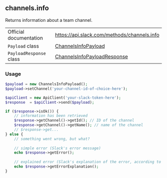 ## channels.info

Returns information about a team channel.

| | |
|-------------------------|-------------------------------------------------------------------------------------------------------------------------------------------|
| Official documentation  | https://api.slack.com/methods/channels.info                                                                                               |
| `Payload` class         | [ChannelsInfoPayload](https://github.com/displayce/slack/blob/master/src/CL/Slack/Payload/ChannelsInfoPayload.php)                       |
| `PayloadResponse` class | [ChannelsInfoPayloadResponse](https://github.com/displayce/slack/blob/master/src/CL/Slack/Payload/ChannelsInfoPayloadResponse.php)       |


### Usage

```php
$payload = new ChannelsInfoPayload();
$payload->setChannel('your-channel-id-of-choice-here');

$apiClient = new ApiClient('your-slack-token-here');
$response  = $apiClient->send($payload);

if ($response->isOk()) {
    // information has been retrieved
    $response->getChannel()->getId(); // ID of the channel
    $response->getChannel()->getName(); // name of the channel
    // $response->get...
} else {
    // something went wrong, but what?
    
    // simple error (Slack's error message)
    echo $response->getError();
    
    // explained error (Slack's explanation of the error, according to the documentation)
    echo $response->getErrorExplanation();
}
```
